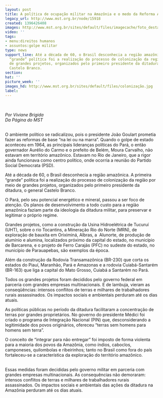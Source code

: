 ```yaml
---
layout: post
title: A política de ocupação militar na Amazônia e o medo da Reforma Agrária
legacy_url: http://www.mst.org.br/node/15918
created: 1396426408
images: http://www.mst.org.br/sites/default/files/imagecache/foto_destaque/colonização.jpg
video: ''
tags:
- menu:direitos humanos
- assuntos:golpe militar
type: news
support_line: Até a década de 60, o Brasil desconhecia a região amazônica. A primeira
  “grande” política foi a realização do processo de colonização da região por meio
  de grandes projetos, organizados pelo primeiro presidente da ditadura, o general
  Castelo Branco.
section: 
hat: ''
picture_week: ''
images_hd: http://www.mst.org.br/sites/default/files/colonização.jpg
label: 
---
```

<p class="MsoNormal"><em><br><br>Por Viviane Brigida<br></em><em>Da Página do MST</em></p><p class="MsoNormal"><br>O ambiente político se radicalizou, pois o presidente João Goulart prometia fazer as reformas de base “na lei ou na marra”. Quando o golpe de estado aconteceu em 1964, as principais lideranças políticas do Pará, o então governador Aurélio do Carmo e o prefeito de Belém, Moura Carvalho, não estavam em território amazônico. Estavam no Rio de Janeiro, que a rigor ainda funcionava como centro político, onde ocorria a reunião do Partido Social Democrata (PSD).</p><p class="MsoNormal">Até a década de 60, o Brasil desconhecia a região amazônica. A primeira “grande” política foi a realização do processo de colonização da região por meio de grandes projetos, organizados pelo primeiro presidente da ditadura, o general Castelo Branco.</p><p class="MsoNormal">O Pará, pelo seu potencial energético e mineral, passou a ser foco de atenção. Os planos de desenvolvimento a todo custo para a região amazônica faziam parte da ideologia da ditadura militar, para preservar e legitimar o próprio regime.</p><p class="MsoNormal">Grandes projetos, como a construção da Usina Hidroelétrica de Tucuruí (UHT), sobre o rio Tocantins, a Mineração Rio do Norte (MRN), de exploração de bauxita em Oriximiná, Albras, a&nbsp; Alunorte, de produção de alumínio e alumina, localizados próximo da capital do estado, no município de Barcarena, e o projeto de Ferro Carajás (PFC) no sudeste do estado, no município de Parauapebas, são exemplos da época.</p><p class="MsoNormal">Além da construção da Rodovia Transamazônica (BR-230) que corta os estados do Piauí, Maranhão, Pará e Amazonas e a rodovia Cuiabá-Santarém (BR-163) que liga a capital do Mato Grosso, Cuiabá a Santarém no Pará.</p><p class="MsoNormal">Todos os grandes projetos foram decididos pelo governo federal em parceria com grandes empresas multinacionais. E de lambuja, vieram as conseqüências: intensos conflitos de terras e milhares de trabalhadores rurais assassinados. Os impactos sociais e ambientais perduram até os dias atuais.</p><p class="MsoNormal">As políticas públicas no período da ditadura facilitaram a concentração de terras por grandes proprietários. No governo do presidente Médici foi criado o programa de Integração Nacional (PIN) que, desconsiderando a legitimidade dos povos originários, ofereceu “terras sem homens para homens sem terra”.</p><p class="MsoNormal">O conceito de “integrar para não entregar” foi imposto de forma violenta para a maioria dos povos da Amazônia, como índios, caboclos, camponeses, quilombolas e ribeirinhos; tanto no Brasil como fora do país fortaleceu-se a característica da exploração do território amazônico.</p><p><br>Essas medidas foram decididas pelo governo militar em parceria com grandes empresas multinacionais. As consequências não demoraram: intensos conflitos de terras e milhares de trabalhadores rurais assassinados. Os impactos sociais e ambientais das ações da ditadura na Amazônia perduram até os dias atuais.</p><p class="MsoNormal">&nbsp;</p>
